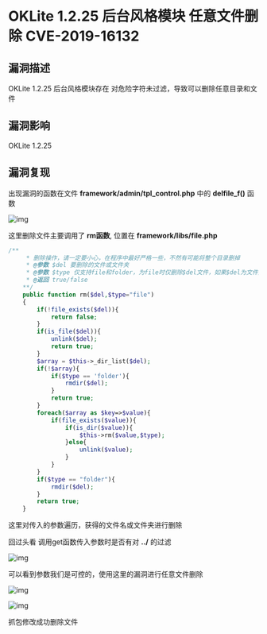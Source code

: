# OKLite 1.2.25 后台风格模块 任意文件删除 CVE-2019-16132

## 漏洞描述

OKLite 1.2.25 后台风格模块存在 对危险字符未过滤，导致可以删除任意目录和文件

## 漏洞影响

<a-checkbox checked>OKLite 1.2.25</a-checkbox></br>

## 漏洞复现

出现漏洞的函数在文件 **framework/admin/tpl_control.php** 中的 **delfile_f()** 函数



![img](../../../.vuepress/public/img/oklite-14.png)



这里删除文件主要调用了 **rm函数**, 位置在 **framework/libs/file.php**



```php
/**
	 * 删除操作，请一定要小心，在程序中最好严格一些，不然有可能将整个目录删掉
	 * @参数 $del 要删除的文件或文件夹
	 * @参数 $type 仅支持file和folder，为file时仅删除$del文件，如果$del为文件夹，表示删除其下面的文件。为folder时，表示删除$del这个文件，如果为文件夹，表示删除此文件夹及子项
	 * @返回 true/false
	**/
	public function rm($del,$type="file")
	{
		if(!file_exists($del)){
			return false;
		}
		if(is_file($del)){
			unlink($del);
			return true;
		}
		$array = $this->_dir_list($del);
		if(!$array){
			if($type == 'folder'){
				rmdir($del);
			}
			return true;
		}
		foreach($array as $key=>$value){
			if(file_exists($value)){
				if(is_dir($value)){
					$this->rm($value,$type);
				}else{
					unlink($value);
				}
			}
		}
		if($type == "folder"){
			rmdir($del);
		}
		return true;
	}
```



这里对传入的参数遍历，获得的文件名或文件夹进行删除



回过头看 调用get函数传入参数时是否有对 **../** 的过滤



![img](../../../.vuepress/public/img/oklite-15.png)



可以看到参数我们是可控的，使用这里的漏洞进行任意文件删除



![img](../../../.vuepress/public/img/oklite-17.png)



![img](../../../.vuepress/public/img/oklite-16.png)



抓包修改成功删除文件